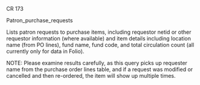 CR 173

Patron_purchase_requests

Lists patron requests to purchase items, including requestor netid or other requestor information (where available) and item details including location name (from PO lines), fund name, fund code, and total circulation count (all currently only for data in Folio). 

NOTE: Please examine results carefully, as this query picks up requester name from the purchase order lines table, and if a request was modified or cancelled and then re-ordered, the item will show up multiple times. 
